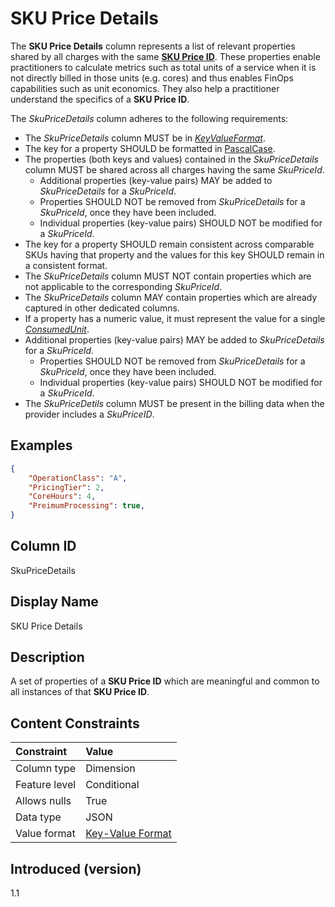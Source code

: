 # SKU Price Details

The **SKU Price Details** column represents a list of relevant properties shared by all charges with the same [**SKU Price ID**](#skupriceid). These properties enable practitioners to calculate metrics such as total units of a service when it is not directly billed in those units (e.g. cores) and thus enables FinOps capabilities such as unit economics. They also help a practitioner understand the specifics of a **SKU Price ID**.


The _SkuPriceDetails_ column adheres to the following requirements:

* The _SkuPriceDetails_ column MUST be in [_KeyValueFormat_](#key-valueformat).
* The key for a property SHOULD be formatted in [PascalCase](#glossary:pascalcase).
* The properties (both keys and values) contained in the _SkuPriceDetails_ column MUST be shared across all charges having the same _SkuPriceId_.
  * Additional properties (key-value pairs) MAY be added to _SkuPriceDetails_ for a _SkuPriceId_.
  * Properties SHOULD NOT be removed from _SkuPriceDetails_ for a _SkuPriceId_, once they have been included.
  * Individual properties (key-value pairs) SHOULD NOT be modified for a _SkuPriceId_.
* The key for a property SHOULD remain consistent across comparable SKUs having that property and the values for this key SHOULD remain in a consistent format.
* The _SkuPriceDetails_ column MUST NOT contain properties which are not applicable to the corresponding _SkuPriceId_.
* The _SkuPriceDetails_ column MAY contain properties which are already captured in other dedicated columns.
* If a property has a numeric value, it must represent the value for a single [_ConsumedUnit_](#consumedunit).
* Additional properties (key-value pairs) MAY be added to _SkuPriceDetails_ for a _SkuPriceId_.
  * Properties SHOULD NOT be removed from _SkuPriceDetails_ for a _SkuPriceId_, once they have been included.
  * Individual properties (key-value pairs) SHOULD NOT be modified for a _SkuPriceId_.
 * The _SkuPriceDetils_ column MUST be present in the billing data when the provider includes a _SkuPriceID_.

## Examples

```json
{
    "OperationClass": "A",
    "PricingTier": 2,
    "CoreHours": 4,
    "PreimumProcessing": true,
}
```

## Column ID

SkuPriceDetails

## Display Name

SKU Price Details

## Description

A set of properties of a **SKU Price ID** which are meaningful and common to all instances of that **SKU Price ID**.

## Content Constraints

|    Constraint   |      Value       |
|:----------------|:-----------------|
| Column type     | Dimension        |
| Feature level   | Conditional      |
| Allows nulls    | True             |
| Data type       | JSON             |
| Value format    | [Key-Value Format](#key-valueformat) |

## Introduced (version)

1.1

